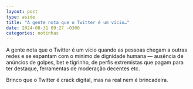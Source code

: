 ```yaml
---
layout: post
type: aside
title: "A gente nota que o Twitter é um vício…"
date: 2024-08-31 09:27 -0300
categories: notinhas
---
```

A gente nota que o Twitter é um vício quando as pessoas chegam a outras redes e se espantam com o mínimo de dignidade humana — ausência de anúncios de golpes, bet e tigrinho, de perfis extremistas que pagam para ter destaque, ferramentas de moderação decentes etc.

Brinco que o Twitter é crack digital, mas na real nem é brincadeira.